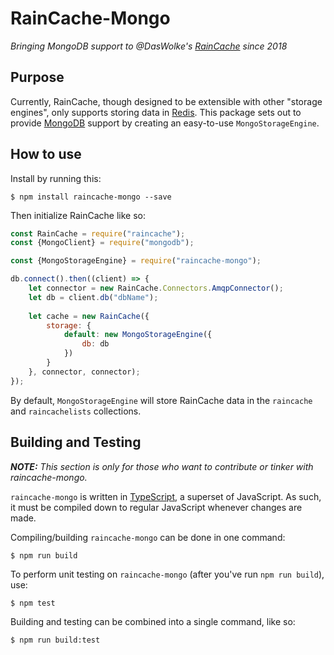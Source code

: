 # RainCache-Mongo
*Bringing MongoDB support to @DasWolke's [RainCache](https://github.com/DasWolke/RainCache) since 2018*

## Purpose
Currently, RainCache, though designed to be extensible with other "storage engines", only supports storing data in [Redis](https://redis.io). This package sets out to provide [MongoDB](https://mongodb.com) support by creating an easy-to-use `MongoStorageEngine`.

## How to use

Install by running this:

```shell
$ npm install raincache-mongo --save
```

Then initialize RainCache like so:

```javascript
const RainCache = require("raincache");
const {MongoClient} = require("mongodb");

const {MongoStorageEngine} = require("raincache-mongo");

db.connect().then((client) => {
    let connector = new RainCache.Connectors.AmqpConnector();
    let db = client.db("dbName");
    
    let cache = new RainCache({
        storage: {
            default: new MongoStorageEngine({
                db: db
            })
        }
    }, connector, connector);
});
```

By default, `MongoStorageEngine` will store RainCache data in the `raincache` and `raincachelists` collections.

## Building and Testing

***NOTE:** This section is only for those who want to contribute or tinker with raincache-mongo.*

`raincache-mongo` is written in [TypeScript](https://www.typescriptlang.org), a superset of JavaScript. As such, it must be compiled down to regular JavaScript whenever changes are made.

Compiling/building `raincache-mongo` can be done in one command:
```shell
$ npm run build
```

To perform unit testing on `raincache-mongo` (after you've run `npm run build`), use:
```shell
$ npm test
```

Building and testing can be combined into a single command, like so:
```shell
$ npm run build:test
```
